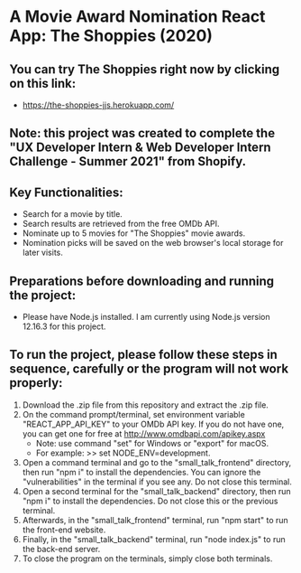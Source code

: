 # A Movie Award Nomination React App: The Shoppies (2020)

## You can try The Shoppies right now by clicking on this link:
* https://the-shoppies-jjs.herokuapp.com/

## Note: this project was created to complete the "UX Developer Intern & Web Developer Intern Challenge - Summer 2021" from Shopify.

## Key Functionalities:
* Search for a movie by title.
* Search results are retrieved from the free OMDb API.
* Nominate up to 5 movies for "The Shoppies" movie awards.
* Nomination picks will be saved on the web browser's local storage for later visits.

## Preparations before downloading and running the project:
* Please have Node.js installed. I am currently using Node.js version 12.16.3 for this project.

## To run the project, please follow these steps in sequence, carefully or the program will not work properly:
1. Download the .zip file from this repository and extract the .zip file.
1. On the command prompt/terminal, set environment variable "REACT_APP_API_KEY" to your OMDb API key. If you do not have one, you can get one for free at http://www.omdbapi.com/apikey.aspx
   * Note: use command "set" for Windows or "export" for macOS.
   * For example: >> set NODE_ENV=development.
1. Open a command terminal and go to the "small_talk_frontend" directory, then run "npm i" to install the dependencies. You can ignore the "vulnerabilities" in the terminal if you see any. Do not close this terminal.
1. Open a second terminal for the "small_talk_backend" directory, then run "npm i" to install the dependencies. Do not close this or the previous terminal.
1. Afterwards, in the "small_talk_frontend" terminal, run "npm start" to run the front-end website.
1. Finally, in the "small_talk_backend" terminal, run "node index.js" to run the back-end server.
1. To close the program on the terminals, simply close both terminals.
